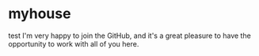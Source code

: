 # myhouse
test
I'm very happy to join the GitHub, and it's a great pleasure to have the opportunity to work with  all of you here.
